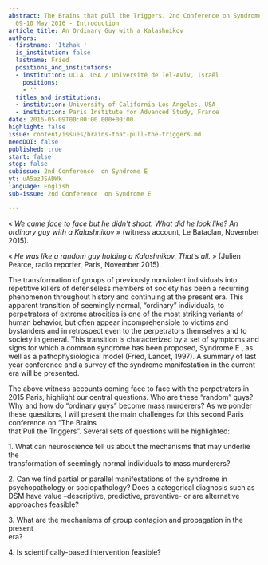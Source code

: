 ```yaml
---
abstract: The Brains that pull the Triggers. 2nd Conference on Syndrome E, Paris IAS,
  09-10 May 2016 - Introduction
article_title: An Ordinary Guy with a Kalashnikov
authors:
- firstname: 'Itzhak '
  is_institution: false
  lastname: Fried
  positions_and_institutions:
  - institution: UCLA, USA / Université de Tel-Aviv, Israël
    positions:
    - ''
  titles_and_institutions:
  - institution: University of California Los Angeles, USA
  - institution: Paris Institute for Advanced Study, France
date: 2016-05-09T00:00:00.000+00:00
highlight: false
issue: content/issues/brains-that-pull-the-triggers.md
needDOI: false
published: true
start: false
stop: false
subissue: 2nd Conference  on Syndrome E
yt: uA5azJSADWk
language: English
sub-issue: 2nd Conference  on Syndrome E

---
```

« _We came face to face but he didn’t shoot. What did he look like? An ordinary guy with a Kalashnikov_ » (witness account, Le Bataclan, November 2015).

  
« _He was like a random guy holding a Kalashnikov. That’s all._ » (Julien Pearce, radio reporter, Paris, November 2015). 

The transformation of groups of previously nonviolent individuals into repetitive killers of defenseless members of society has been a recurring phenomenon throughout history and continuing at the present era. This apparent transition of seemingly normal, “ordinary” individuals, to perpetrators of extreme atrocities is one of the most striking variants of human behavior, but often appear incomprehensible to victims and bystanders and in retrospect even to the perpetrators themselves and to society in general. This transition is characterized by a set of symptoms and signs for which a common syndrome has been proposed, Syndrome E , as well as a pathophysiological model (Fried, Lancet, 1997). A summary of last year conference and a survey of the syndrome manifestation in the current era will be presented.

The above witness accounts coming face to face with the perpetrators in 2015 Paris, highlight our central questions. Who are these “random” guys? Why and how do “ordinary guys” become mass murderers? As we ponder these questions, I will present the main challenges for this second Paris conference on “The Brains  
that Pull the Triggers”. Several sets of questions will be highlighted:

  
1\. What can neuroscience tell us about the mechanisms that may underlie the  
transformation of seemingly normal individuals to mass murderers?

  
2\. Can we find partial or parallel manifestations of the syndrome in psychopathology or sociopathology? Does a categorical diagnosis such as DSM have value –descriptive, predictive, preventive- or are alternative approaches feasible?

  
3\. What are the mechanisms of group contagion and propagation in the present  
era?

  
4\. Is scientifically-based intervention feasible?

<Youtube yt="uA5azJSADWk" caption="An Ordinary Guy with a Kalashnikov" start="false" stop="false"></Youtube>
